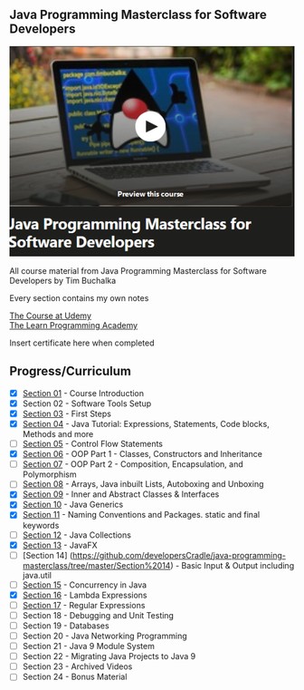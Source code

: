## Java Programming Masterclass for Software Developers 

![JAVA ENGINEER](pic.jpg)

All course material from Java Programming Masterclass for Software Developers by Tim Buchalka

Every section contains my own notes

[The Course at Udemy](https://www.udemy.com/java-the-complete-java-developer-course)   
[The Learn Programming Academy](http://learnprogramming.academy)

Insert certificate here when completed

## Progress/Curriculum

- [x] [Section 01](https://github.com/developersCradle/java-programming-masterclass/tree/master/Section%2001) - Course Introduction
- [X] Section 02 - Software Tools Setup
- [x] [Section 03](https://github.com/developersCradle/java-programming-masterclass/tree/master/Section%2003) - First Steps
- [x] [Section 04](https://github.com/developersCradle/java-programming-masterclass/tree/master/Section%2004) - Java Tutorial: Expressions, Statements, Code blocks, Methods and more
- [ ] [Section 05](https://github.com/developersCradle/java-programming-masterclass/tree/master/Section%2005) - Control Flow Statements
- [x] [Section 06](https://github.com/developersCradle/java-programming-masterclass/tree/master/Section%2006) - OOP Part 1 - Classes, Constructors and Inheritance
- [ ] [Section 07](https://github.com/developersCradle/java-programming-masterclass/tree/master/Section%2007) - OOP Part 2 - Composition, Encapsulation, and Polymorphism
- [ ] [Section 08](https://github.com/developersCradle/java-programming-masterclass/tree/master/Section%2008) - Arrays, Java inbuilt Lists, Autoboxing and Unboxing
- [x] [Section 09](https://github.com/developersCradle/java-programming-masterclass/tree/master/Section%2009) - Inner and Abstract Classes & Interfaces
- [x] [Section 10](https://github.com/developersCradle/java-programming-masterclass/tree/master/Section%2010) - Java Generics
- [x] [Section 11](https://github.com/developersCradle/java-programming-masterclass/tree/master/Section%2011) - Naming Conventions and Packages. static and final keywords
- [ ] [Section 12](https://github.com/developersCradle/java-programming-masterclass/tree/master/Section%2012) - Java Collections
- [x] [Section 13](https://github.com/developersCradle/java-programming-masterclass/tree/master/Section%2013) - JavaFX
- [ ] [Section 14]
(https://github.com/developersCradle/java-programming-masterclass/tree/master/Section%2014) - Basic Input & Output including java.util
- [ ] [Section 15](https://github.com/developersCradle/java-programming-masterclass/tree/master/Section%2015) - Concurrency in Java
- [x] [Section 16](https://github.com/developersCradle/java-programming-masterclass/tree/master/Section%2016) - Lambda Expressions
- [ ] [Section 17](https://github.com/developersCradle/java-programming-masterclass/tree/master/Section%2017) - Regular Expressions
- [ ] Section 18 - Debugging and Unit Testing
- [ ] Section 19 - Databases
- [ ] Section 20 - Java Networking Programming
- [ ] Section 21 - Java 9 Module System
- [ ] Section 22 - Migrating Java Projects to Java 9
- [ ] Section 23 - Archived Videos
- [ ] Section 24 - Bonus Material